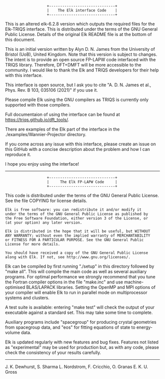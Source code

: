                        +------------------------------+
                       |    The Elk interface Code    |
                       +------------------------------+

This is an altered elk-6.2.8 version which outputs the required files for the 
Elk-TRIQS interface. This is distributed under the terms of the GNU General 
Public License. Details of the original Elk README file is at the bottom of 
this document.

This is an initial version written by Alyn D. N. James from the University of 
Bristol (UoB), United Kingdom. Note that this version is subject to changes. 
The intent is to provide an open source FP-LAPW code interfaced with the TRIQS 
library. Therefore, DFT+DMFT will be more accessible to the community. 
I would like to thank the Elk and TRIQS developers for their help with this 
interface.

This interface is open source, but I ask you to cite 
"A. D. N. James et al., Phys. Rev. B 103, 035106 (2021)" if you use it. 

Please compile Elk using the GNU compilers as TRIQS is currently only supported
with those compilers.

Full documentaion of using the interface can be found at 
https://triqs.github.io/dft_tools/.

There are examples of the Elk part of the interface in the 
./examples/Wannier-Projector directory.

If you come across any issue with this interface, please create an issue on 
this GitHub with a concise description about the problem and how I can 
reproduce it. 

I hope you enjoy using the interface!



--------------------------------------------------------------------------------


                       +------------------------------+
                       |     The Elk FP-LAPW Code     |
                       +------------------------------+

This code is distributed under the terms of the GNU General Public License.
See the file COPYING for license details.

    Elk is free software: you can redistribute it and/or modify it
    under the terms of the GNU General Public License as published by
    the Free Software Foundation, either version 3 of the License, or
    (at your option) any later version.

    Elk is distributed in the hope that it will be useful, but WITHOUT
    ANY WARRANTY; without even the implied warranty of MERCHANTABILITY
    or FITNESS FOR A PARTICULAR PURPOSE. See the GNU General Public
    License for more details.

    You should have received a copy of the GNU General Public License
    along with Elk. If not, see http://www.gnu.org/licenses/. 

Elk can be compiled by first running "./setup" in this directory followed by
"make all". This will compile the main code as well as several auxiliary
programs. For optimal performance we strongly recommend that you tune the
Fortran compiler options in the file "make.inc" and use machine-optimised
BLAS/LAPACK libraries. Setting the OpenMP and MPI options of your compiler will
enable Elk to run in parallel mode on multiprocessor systems and clusters.

A test suite is available: entering "make test" will check the output of your
executable against a standard set. This may take some time to complete.

Auxiliary programs include "spacegroup" for producing crystal geometries from
spacegroup data, and "eos" for fitting equations of state to energy-volume data.

Elk is updated regularly with new features and bug fixes. Features not listed as
"experimental" may be used for production but, as with any code, please check
the consistency of your results carefully.

--------------------------------------------------------------------------------
J. K. Dewhurst, S. Sharma
L. Nordstrom,  F. Cricchio, O. Granas
E. K. U. Gross

